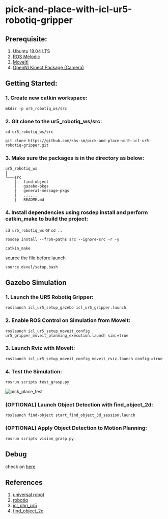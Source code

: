 # pick-and-place-with-icl-ur5-robotiq-gripper

## Prerequisite:

1. Ubuntu 18.04 LTS
2. [ROS Melodic](http://wiki.ros.org/melodic/Installation/Ubuntu)
3. [MoveIt!](http://docs.ros.org/en/melodic/api/moveit_tutorials/html/doc/getting_started/getting_started.html)
4. [OpenNI Kinect Package (Camera)](https://www.oreilly.com/library/view/learning-robotics-using/9781788623315/1235f7fe-3637-412a-a386-05859b89ee67.xhtml)


## Getting Started:

### 1. Create new catkin workspace:

    mkdir -p ur5_robotiq_ws/src
    
### 2. Git clone to the ur5_robotiq_ws/src:

    cd ur5_robotiq_ws/src

    git clone https://github.com/khs-sm/pick-and-place-with-icl-ur5-robotiq-gripper.git
    
### 3. Make sure the packages is in the directory as below:
```
ur5_robotiq_ws   
│
└───src
    │   find-object
    │   gazebo-pkgs
    |   general-message-pkgs
    |   ......
    |   README.md

```
### 4. Install dependencies using rosdep install and perform catkin_make to build the project:

   `cd ur5_robotiq_ws` or `cd ..`
   
   `rosdep install --from-paths src --ignore-src -r -y`
   
   `catkin_make`
   
   source the file before launch
   
   `source devel/setup.bash`
   
## Gazebo Simulation

### 1. Launch the UR5 Robotiq Gripper:

    roslaunch icl_ur5_setup_gazebo icl_ur5_gripper.launch
    
### 2. Enable ROS Control on Simulation from MoveIt:

    roslaunch icl_ur5_setup_moveit_config ur5_gripper_moveit_planning_execution.launch sim:=true
   
### 3. Launch Rviz with MoveIt:

    roslaunch icl_ur5_setup_moveit_config moveit_rviz.launch config:=true
    
### 4. Test the Simulation:

    rosrun scripts test_grasp.py
    
![pick_place_test](https://user-images.githubusercontent.com/59763695/138029853-1d45df31-9ce7-4690-9e03-8bfdcff6afa1.gif)
    
### (OPTIONAL) Launch Object Detection with find_object_2d:

    roslaunch find-object start_find_object_3d_session.launch
    
### (OPTIONAL) Apply Object Detection to Motion Planning:

    rosrun scripts vision_grasp.py
    
## Debug

check on [here](https://github.com/khs-sm/pick-and-place-with-icl-ur5-robotiq-gripper/wiki)
    
## References
1. [universal robot](https://github.com/ros-industrial/universal_robot)
2. [robotiq](https://github.com/ros-industrial/robotiq)
3. [icl_phri_ur5](https://github.com/intuitivecomputing/icl_phri_ur5)
4. [find_object_2d](https://github.com/introlab/find-object)

